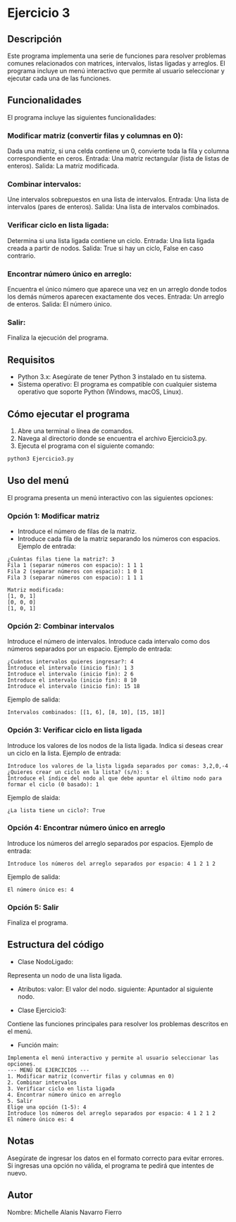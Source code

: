 # Ejercicio 3

## Descripción
Este programa implementa una serie de funciones para resolver problemas comunes relacionados con matrices, intervalos, listas ligadas y arreglos. El programa incluye un menú interactivo que permite al usuario seleccionar y ejecutar cada una de las funciones.

## Funcionalidades
El programa incluye las siguientes funcionalidades:

### Modificar matriz (convertir filas y columnas en 0):

Dada una matriz, si una celda contiene un 0, convierte toda la fila y columna correspondiente en ceros.
Entrada: Una matriz rectangular (lista de listas de enteros).
Salida: La matriz modificada.

### Combinar intervalos:

Une intervalos sobrepuestos en una lista de intervalos.
Entrada: Una lista de intervalos (pares de enteros).
Salida: Una lista de intervalos combinados.

### Verificar ciclo en lista ligada:

Determina si una lista ligada contiene un ciclo.
Entrada: Una lista ligada creada a partir de nodos.
Salida: True si hay un ciclo, False en caso contrario.

### Encontrar número único en arreglo:

Encuentra el único número que aparece una vez en un arreglo donde todos los demás números aparecen exactamente dos veces.
Entrada: Un arreglo de enteros.
Salida: El número único.

### Salir:

Finaliza la ejecución del programa.

## Requisitos
- Python 3.x: Asegúrate de tener Python 3 instalado en tu sistema.
- Sistema operativo: El programa es compatible con cualquier sistema operativo que soporte Python (Windows, macOS, Linux).

## Cómo ejecutar el programa

1. Abre una terminal o línea de comandos.
2. Navega al directorio donde se encuentra el archivo Ejercicio3.py.
3. Ejecuta el programa con el siguiente comando:
``` py 
python3 Ejercicio3.py
```

## Uso del menú

El programa presenta un menú interactivo con las siguientes opciones:

### Opción 1: Modificar matriz

- Introduce el número de filas de la matriz.
- Introduce cada fila de la matriz separando los números con espacios.
Ejemplo de entrada:
``` 
¿Cuántas filas tiene la matriz?: 3
Fila 1 (separar números con espacio): 1 1 1
Fila 2 (separar números con espacio): 1 0 1
Fila 3 (separar números con espacio): 1 1 1
```
``` 
Matriz modificada:
[1, 0, 1]
[0, 0, 0]
[1, 0, 1]
```
### Opción 2: Combinar intervalos

Introduce el número de intervalos.
Introduce cada intervalo como dos números separados por un espacio.
Ejemplo de entrada:
``` 
¿Cuántos intervalos quieres ingresar?: 4
Introduce el intervalo (inicio fin): 1 3
Introduce el intervalo (inicio fin): 2 6
Introduce el intervalo (inicio fin): 8 10
Introduce el intervalo (inicio fin): 15 18
```
Ejemplo de salida:
``` 
Intervalos combinados: [[1, 6], [8, 10], [15, 18]]
```

### Opción 3: Verificar ciclo en lista ligada

Introduce los valores de los nodos de la lista ligada.
Indica si deseas crear un ciclo en la lista.
Ejemplo de entrada:
``` 
Introduce los valores de la lista ligada separados por comas: 3,2,0,-4
¿Quieres crear un ciclo en la lista? (s/n): s
Introduce el índice del nodo al que debe apuntar el último nodo para formar el ciclo (0 basado): 1
```
Ejemplo de slaida:
``` 
¿La lista tiene un ciclo?: True
```

### Opción 4: Encontrar número único en arreglo

Introduce los números del arreglo separados por espacios.
Ejemplo de entrada:
``` 
Introduce los números del arreglo separados por espacio: 4 1 2 1 2
```
Ejemplo de salida:
``` 
El número único es: 4
```
### Opción 5: Salir

Finaliza el programa.

## Estructura del código
- Clase NodoLigado:

Representa un nodo de una lista ligada.

- Atributos:
valor: El valor del nodo.
siguiente: Apuntador al siguiente nodo.

- Clase Ejercicio3:

Contiene las funciones principales para resolver los problemas descritos en el menú.

- Función main:
```
Implementa el menú interactivo y permite al usuario seleccionar las opciones.
--- MENÚ DE EJERCICIOS ---
1. Modificar matriz (convertir filas y columnas en 0)
2. Combinar intervalos
3. Verificar ciclo en lista ligada
4. Encontrar número único en arreglo
5. Salir
Elige una opción (1-5): 4
Introduce los números del arreglo separados por espacio: 4 1 2 1 2
El número único es: 4
```
## Notas
Asegúrate de ingresar los datos en el formato correcto para evitar errores.
Si ingresas una opción no válida, el programa te pedirá que intentes de nuevo.

## Autor
Nombre: Michelle Alanis Navarro Fierro
